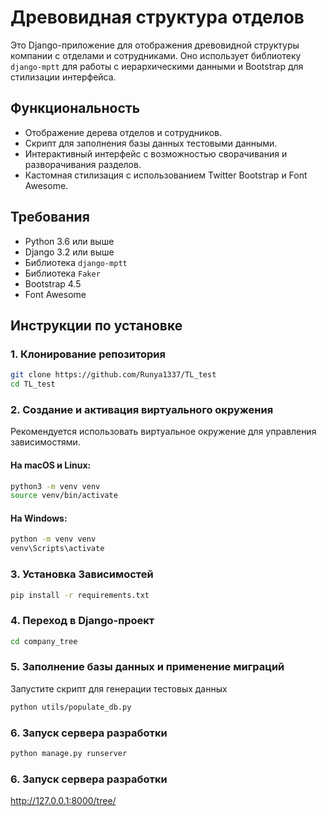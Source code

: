 # Древовидная структура отделов

Это Django-приложение для отображения древовидной структуры компании с отделами и сотрудниками. Оно использует библиотеку `django-mptt` для работы с иерархическими данными и Bootstrap для стилизации интерфейса.

## Функциональность

- Отображение дерева отделов и сотрудников.
- Скрипт для заполнения базы данных тестовыми данными.
- Интерактивный интерфейс с возможностью сворачивания и разворачивания разделов.
- Кастомная стилизация с использованием Twitter Bootstrap и Font Awesome.

## Требования

- Python 3.6 или выше
- Django 3.2 или выше
- Библиотека `django-mptt`
- Библиотека `Faker`
- Bootstrap 4.5
- Font Awesome

## Инструкции по установке

### 1. Клонирование репозитория

```bash
git clone https://github.com/Runya1337/TL_test
cd TL_test
```

### 2. Создание и активация виртуального окружения
Рекомендуется использовать виртуальное окружение для управления зависимостями.
#### На macOS и Linux:

```bash
python3 -m venv venv
source venv/bin/activate
```
#### На Windows:
```bash
python -m venv venv
venv\Scripts\activate
```
### 3. Установка Зависимостей 
```bash
pip install -r requirements.txt
```
### 4. Переход в Django-проект 
```bash
cd company_tree
```
### 5. Заполнение базы данных и применение миграций
Запустите скрипт для генерации тестовых данных
```bash
python utils/populate_db.py
```
### 6. Запуск сервера разработки
```bash
python manage.py runserver
```
### 6. Запуск сервера разработки
http://127.0.0.1:8000/tree/




